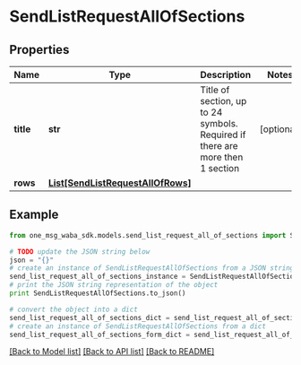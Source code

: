 # SendListRequestAllOfSections


## Properties
Name | Type | Description | Notes
------------ | ------------- | ------------- | -------------
**title** | **str** | Title of section, up to 24 symbols. Required if there are more then 1 section | [optional] 
**rows** | [**List[SendListRequestAllOfRows]**](SendListRequestAllOfRows.md) |  | 

## Example

```python
from one_msg_waba_sdk.models.send_list_request_all_of_sections import SendListRequestAllOfSections

# TODO update the JSON string below
json = "{}"
# create an instance of SendListRequestAllOfSections from a JSON string
send_list_request_all_of_sections_instance = SendListRequestAllOfSections.from_json(json)
# print the JSON string representation of the object
print SendListRequestAllOfSections.to_json()

# convert the object into a dict
send_list_request_all_of_sections_dict = send_list_request_all_of_sections_instance.to_dict()
# create an instance of SendListRequestAllOfSections from a dict
send_list_request_all_of_sections_form_dict = send_list_request_all_of_sections.from_dict(send_list_request_all_of_sections_dict)
```
[[Back to Model list]](../README.md#documentation-for-models) [[Back to API list]](../README.md#documentation-for-api-endpoints) [[Back to README]](../README.md)


